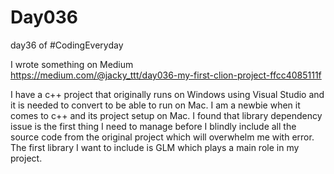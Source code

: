 # Day036
day36 of #CodingEveryday

I wrote something on Medium  
https://medium.com/@jacky_ttt/day036-my-first-clion-project-ffcc4085111f  

I have a c++ project that originally runs on Windows using Visual Studio and it is needed to convert to be able to run on Mac. I am a newbie when it comes to c++ and its project setup on Mac. I found that library dependency issue is the first thing I need to manage before I blindly include all the source code from the original project which will overwhelm me with error. The first library I want to include is GLM which plays a main role in my project.  
